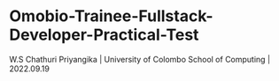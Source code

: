 # Omobio-Trainee-Fullstack-Developer-Practical-Test
W.S Chathuri Priyangika | University of Colombo School of Computing | 2022.09.19
